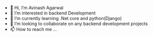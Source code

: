 - 👋 Hi, I’m Avinash Agarwal
- 👀 I’m interested in backend Development
- 🌱 I’m currently learning .Net core and python(Django)
- 💞️ I’m looking to collaborate on any backend development projects
- 📫 How to reach me ...

<!---
avinasha39/avinasha39 is a ✨ special ✨ repository because its `README.md` (this file) appears on your GitHub profile.
You can click the Preview link to take a look at your changes.
--->
